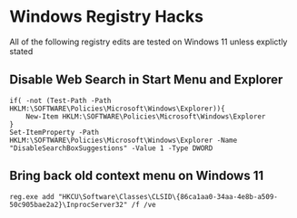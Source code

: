 # Windows Registry Hacks

All of the following registry edits are tested on Windows 11 unless explictly stated

## Disable Web Search in Start Menu and Explorer
```
if( -not (Test-Path -Path HKLM:\SOFTWARE\Policies\Microsoft\Windows\Explorer)){
    New-Item HKLM:\SOFTWARE\Policies\Microsoft\Windows\Explorer
}
Set-ItemProperty -Path HKLM:\SOFTWARE\Policies\Microsoft\Windows\Explorer -Name "DisableSearchBoxSuggestions" -Value 1 -Type DWORD
```

## Bring back old context menu on Windows 11
```
reg.exe add "HKCU\Software\Classes\CLSID\{86ca1aa0-34aa-4e8b-a509-50c905bae2a2}\InprocServer32" /f /ve
```

